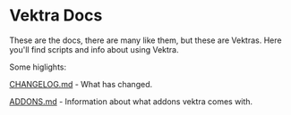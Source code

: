 Vektra Docs
===========

These are the docs, there are many like them, but these are Vektras. Here you'll find scripts and info about using Vektra.

Some higlights:

[CHANGELOG.md](https://github.com/vektra/docs/blob/master/CHANGELOG.md) - What has changed.

[ADDONS.md](https://github.com/vektra/docs/blob/master/ADDONS.md) - Information about what addons vektra comes with.
